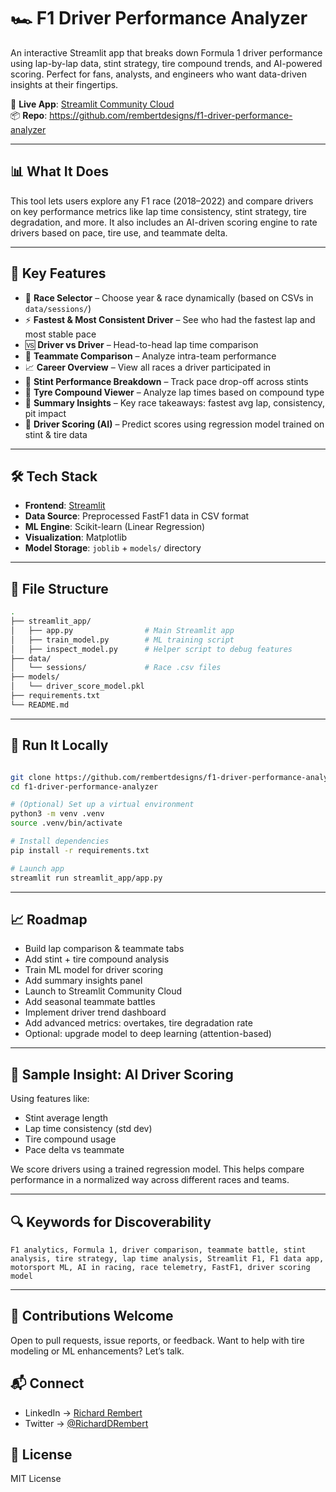 # 🏎️ F1 Driver Performance Analyzer

An interactive Streamlit app that breaks down Formula 1 driver performance using lap-by-lap data, stint strategy, tire compound trends, and AI-powered scoring. Perfect for fans, analysts, and engineers who want data-driven insights at their fingertips.

🔗 **Live App**: [Streamlit Community Cloud](https://f1-driver-performance-analyzer.streamlit.app/)  
📦 **Repo**: https://github.com/rembertdesigns/f1-driver-performance-analyzer

---

## 📊 What It Does

This tool lets users explore any F1 race (2018–2022) and compare drivers on key performance metrics like lap time consistency, stint strategy, tire degradation, and more. It also includes an AI-driven scoring engine to rate drivers based on pace, tire use, and teammate delta.

---

## 🧠 Key Features

- 🧭 **Race Selector** – Choose year & race dynamically (based on CSVs in `data/sessions/`)
- ⚡ **Fastest & Most Consistent Driver** – See who had the fastest lap and most stable pace
- 🆚 **Driver vs Driver** – Head-to-head lap time comparison
- 👥 **Teammate Comparison** – Analyze intra-team performance
- 📈 **Career Overview** – View all races a driver participated in
- 🧪 **Stint Performance Breakdown** – Track pace drop-off across stints
- 🛞 **Tyre Compound Viewer** – Analyze lap times based on compound type
- 🧠 **Summary Insights** – Key race takeaways: fastest avg lap, consistency, pit impact
- 🏁 **Driver Scoring (AI)** – Predict scores using regression model trained on stint & tire data

---

## 🛠️ Tech Stack

- **Frontend**: [Streamlit](https://streamlit.io)
- **Data Source**: Preprocessed FastF1 data in CSV format
- **ML Engine**: Scikit-learn (Linear Regression)
- **Visualization**: Matplotlib
- **Model Storage**: `joblib` + `models/` directory

---

## 📁 File Structure

```bash
.
├── streamlit_app/
│   ├── app.py                # Main Streamlit app
│   ├── train_model.py        # ML training script
│   ├── inspect_model.py      # Helper script to debug features
├── data/
│   └── sessions/             # Race .csv files
├── models/
│   └── driver_score_model.pkl
├── requirements.txt
└── README.md
```
---

## 🚀 Run It Locally

```bash

git clone https://github.com/rembertdesigns/f1-driver-performance-analyzer.git
cd f1-driver-performance-analyzer

# (Optional) Set up a virtual environment
python3 -m venv .venv
source .venv/bin/activate

# Install dependencies
pip install -r requirements.txt

# Launch app
streamlit run streamlit_app/app.py
```
---

## 📈 Roadmap

 - Build lap comparison & teammate tabs
 - Add stint + tire compound analysis
 - Train ML model for driver scoring
 - Add summary insights panel
 - Launch to Streamlit Community Cloud
 - Add seasonal teammate battles
 - Implement driver trend dashboard
 - Add advanced metrics: overtakes, tire degradation rate
 - Optional: upgrade model to deep learning (attention-based)

 ---
 
## 🧠 Sample Insight: AI Driver Scoring

Using features like:

- Stint average length
- Lap time consistency (std dev)
- Tire compound usage
- Pace delta vs teammate
  
We score drivers using a trained regression model. This helps compare performance in a normalized way across different races and teams.

 ---

## 🔍 Keywords for Discoverability

```
F1 analytics, Formula 1, driver comparison, teammate battle, stint analysis, tire strategy, lap time analysis, Streamlit F1, F1 data app, motorsport ML, AI in racing, race telemetry, FastF1, driver scoring model
```
 ---
 
## 🤝 Contributions Welcome

Open to pull requests, issue reports, or feedback. Want to help with tire modeling or ML enhancements? Let’s talk.

## 📬 Connect

- LinkedIn → [Richard Rembert](https://www.linkedin.com/in/rrembert/)
- Twitter → [@RichardDRembert](https://x.com/RichardDRembert)

## 📄 License

MIT License
